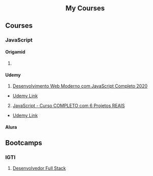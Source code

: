 <h2 align="center">My Courses</h2>

## Courses

### JavaScript

#### Origamid

1.

#### Udemy

1. [Desenvolvimento Web Moderno com JavaScript Completo 2020](https://github.com/cjambrosi/my-courses/blob/master/courses/js/web-moderno-js/README.md)

- [Udemy Link](https://www.udemy.com/course/curso-web 'Desenvolvimento Web Moderno com JavaScript Completo 2020')

2. [JavaScript - Curso COMPLETO com 6 Projetos REAIS](https://github.com/cjambrosi/my-courses/blob/master/courses/js/javascript-curso-completo/README.md)

- [Udemy Link](https://www.udemy.com/course/javascript-curso-completo/ 'JavaScript - Curso COMPLETO com 6 Projetos REAIS')

#### Alura

## Bootcamps

### IGTI

1. [Desenvolvedor Full Stack](bootcamps/igti/desenvolvedor-full-stack/README.md)
